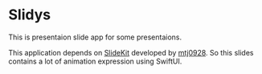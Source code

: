 # Slidys
This is presentaion slide app for some presentaions.

This application depends on [SlideKit](https://github.com/mtj0928/SlideKit) developed by [mtj0928](https://github.com/mtj0928).
So this slides contains a lot of animation expression using SwiftUI.

